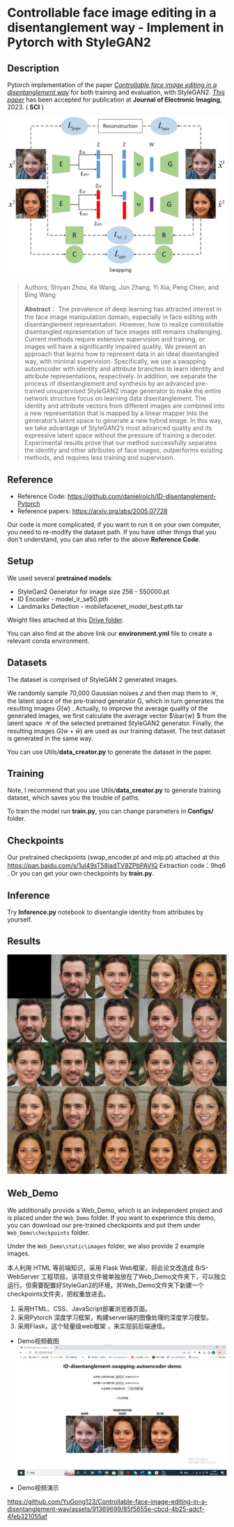 # Controllable face image editing in a disentanglement way - Implement in Pytorch with StyleGAN2



## Description

Pytorch implementation of the paper *[Controllable face image editing in a disentanglement way](https://doi.org/10.1117/1.JEI.32.4.043011)* for both training and evaluation, with StyleGAN2.	 *[This paper](https://caps.luminad.com:8443/stockage/stock/SPIE/LDL-SPIE-JEI-230248G/JEI-230248G_online.pdf)* has been accepted for publication at **Journal of Electronic Imaging**, 2023. ( **SCI** )

![Architecture](./Architecture.jpg)

> Authors:  Shiyan Zhou, Ke Wang, Jun Zhang, Yi Xia, Peng Chen, and Bing Wang
>
> 
>
> **Abstract**： The prevalence of deep learning has attracted interest in the face image manipulation domain, especially in face editing with disentanglement representation. However, how to realize controllable disentangled representation of face images still remains challenging. Current methods require extensive supervision and training, or images will have a significantly impaired quality. We present an approach that learns how to represent data in an ideal disentangled way, with minimal supervision. Specifically, we use a swapping autoencoder with identity and attribute branches to learn identity and attribute representations, respectively. In addition, we separate the process of disentanglement and synthesis by an advanced pre-trained unsupervised StyleGAN2 image generator to make the entire network structure focus on learning data disentanglement. The identity and attribute vectors from different images are combined into a new representation that is mapped by a linear mapper into the generator’s latent space to generate a new hybrid image. In this way, we take advantage of StyleGAN2’s most advanced quality and its expressive latent space without the pressure of training a decoder. Experimental results prove that our method successfully separates the identity and other attributes of face images, outperforms existing methods, and requires less training and supervision.





## Reference 

- Reference Code: https://github.com/danielroich/ID-disentanglement-Pytorch
- Reference papers: https://arxiv.org/abs/2005.07728

Our code is more complicated, if you want to run it on your own computer, you need to re-modify the dataset path. If you have other things that you don't understand, you can also refer to the above **Reference Code**.



## Setup

We used several **pretrained models**: 
- StyleGan2 Generator for image size 256 - 550000.pt
- ID Encoder - model_ir_se50.pth
- Landmarks Detection - mobilefacenet_model_best.pth.tar

Weight files attached at this [Drive folder](https://drive.google.com/drive/folders/18K5YBBJRiCIradtttlLcdtSyLUo3cUI5?usp=sharing).

You can also find at the above link our **environment.yml** file to create a relevant conda environment.



## Datasets  

The dataset is comprised of StyleGAN 2 generated images. 

We randomly sample 70,000 Gaussian noises $z$ and then map them to $\mathcal{W}$, the latent space of the pre-trained generator G, which in turn generates the resulting images $G(w)$ . Actually, to improve the average quality of the generated images, we first calculate the average vector $\bar{w} $ from the latent space $\mathcal{W}$ of the selected pretrained StyleGAN2 generator. Finally, the resulting images $G(w+\bar{w} )$  are used as our training dataset. The test dataset is generated in the same way.

You can use Utils/**data_creator.py**  to generate the dataset in the paper.



## Training

Note, I recommend that you use Utils/**data_creator.py** to generate training dataset, which saves you the trouble of paths.

To train the model run **train.py**, you can change parameters in **Configs/** folder.



## Checkpoints

Our pretrained checkpoints (swap_encoder.pt and mlp.pt) attached at this https://pan.baidu.com/s/1uI49sT58jadTV8ZPbPAVIQ 
Extraction code：9hq6 . Or you can get your own checkpoints by  **train.py**.



## Inference

Try **Inference.py** notebook to disentangle identity from attributes by yourself.



## Results

![Results](./Results.jpg)





## Web_Demo

We additionally provide a Web_Demo, which is an independent project and is placed under the `Web_Demo` folder. If you want to experience this demo, you can download our pre-trained checkpoints and put them under `Web_Demo\checkpoints` folder. 

Under the `Web_Demo\static\images` folder, we also provide 2 example images.


本人利用 HTML 等前端知识，采用 Flask Web框架，将此论文改造成 B/S-WebServer 工程项目。该项目文件被单独放在了Web_Demo文件夹下，可以独立运行。但需要配置好StyleGan2的环境，并Web_Demo文件夹下新建一个checkpoints文件夹，把权重放进去。
1. 采用HTML、CSS、JavaScript部署浏览器页面。
2. 采用Pytorch 深度学习框架，构建server端的图像处理的深度学习模型。
3. 采用Flask，这个轻量级web框架 ，来实现前后端通信。


- Demo视频截图
![Web_Demo](./Web_Demo.jpg)





- Demo视频演示

https://github.com/YuGong123/Controllable-face-image-editing-in-a-disentanglement-way/assets/91369699/85f5655e-cbcd-4b25-adcf-4feb321055af
